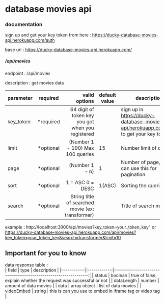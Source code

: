 # database movies api
###  documentation

sign up and get your key token from here : https://ducky-database-movies-api.herokuapp.com/auth  

base url : https://ducky-database-movies-api.herokuapp.com/  
##### /api/movies

endpoint : /api/movies  

description : get movies data  


| parameter |  required |                                     valid options | default value | description                                                                       |
|-----------|:---------:|--------------------------------------------------:|---------------|-----------------------------------------------------------------------------------|
| key_token | *required | 64 digit of token key you got when you registered |               | sign up in https://ducky-database-movies-api.herokuapp.com/auth to get your key token |
| limit     | *optional |                  (Number 1 - 100) Max 100 queries | 15            | Number limit of queries                                                           |
| page      | *optional |                                    (Number 1 - n) | 1             | Number of page, you can use this for pagination                                   |
| sort      | *optional |                                  1 = ASC 0 = DESC | 1(ASC)        | Sorting the queries                                                               |
| search    | *optional | String title of searched movie (ex: transformer)  |               | Title of search movie                                                             |

example : http://localhost:3000/api/movies?key_token=your_token_key" or https://ducky-database-movies-api.herokuapp.com/api/movies?key_token=your_token_key&search=transformer&limit=10  



## Important for you to know
data response table :  
| field      |     type     |                                                      description |
|------------|:------------:|-----------------------------------------------------------------:|
| status     |    boolean   | true of false, explain whether the request was successful or not |
| dataLength |    number    |                                            amount of data movies |
| data       | array object |                                              list of data movies |
| videoEmbed | string       | this is can you use to embed in iframe tag or video tag          |  


